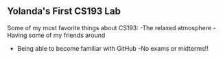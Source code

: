 ## Yolanda's First CS193 Lab 

Some of my most favorite things about CS193:
-The relaxed atmosphere
-Having some of my friends around
- Being able to become familiar with GitHub
-No exams or midterms!! 
